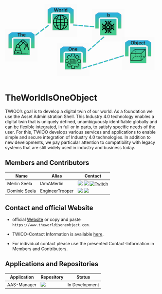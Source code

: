 ![](https://raw.githubusercontent.com/TheWorldIsOneObject/.github/main/profile/res/img/SocialPreviewBanner_V1.png)

# TheWorldIsOneObject
TWIOO’s goal is to develop a digital twin of our world. As a foundation we use the Asset Administration Shell. This Industry 4.0 technology enables a digital twin that is uniquely defined, unambiguously identifiable globally and can be flexible integrated, in full or in parts, to satisfy specific needs of the user. For this, TWIOO develops various services and applications to enable simple and secure integration of Industry 4.0 technologies. In addition to new developments, we pay particular attention to compatibility with legacy systems that are still widely used in industry and business today.

## Members and Contributors
| Name          | Alias           | Contact                                                                                                                                                                                                                                                                                                                                                                                                                  |
| ------------- | --------------- | ------------------------------------------------------------------------------------------------------------------------------------------------------------------------------------------------------------------------------------------------------------------------------------------------------------------------------------------------------------------------------------------------------------------------ |
| Merlin Seela  | IAmAMerlin      | [![](https://img.shields.io/badge/GitHub-181717?style=for-the-badge&logo=github&color=181717)](https://github.com/merlinseela) [![](https://img.shields.io/badge/LinkedIn-0077B5?style=for-the-badge&logo=linkedin&logoColor=white)](https://www.linkedin.com/in/merlinseela/) [![Twitch](https://img.shields.io/badge/Twitch-a970ff?style=for-the-badge&logo=Twitch&logoColor=white)](https://www.twitch.tv/iamamerlin) |
| Dominic Seela | EngineerTrooper | [![](https://img.shields.io/badge/GitHub-181717?style=for-the-badge&logo=github&color=181717)]([https://github.com/merlinseela](https://github.com/engineertrooper)) [![](https://img.shields.io/badge/LinkedIn-0077B5?style=for-the-badge&logo=linkedin&logoColor=white)](https://www.linkedin.com/in/dominic-seela-b71885149/)                                                                                         |

## Contact and official Website
- official [Website](https://www.theworldisoneobject.com) or copy and paste `https://www.theworldisoneobject.com`. 

- TWIOO-Contact Information is available [here](https://theworldisoneobject.com/en/aboutmeandcontact/).

- For individual contact please use the presented Contact-Information in Members and Contributors.

## Applications and Repositories

| Application | Repository                                                                                                                                                                                                                            | Status         |
| ----------- | ------------------------------------------------------------------------------------------------------------------------------------------------------------------------------------------------------------------------------------- | -------------- |
| AAS-Manager | [![](https://img.shields.io/badge/GitHub-181717?style=for-the-badge&logo=github&color=181717)](https://github.com/TheWorldIsOneObject/twioo-aas-manager) | In Development | 
